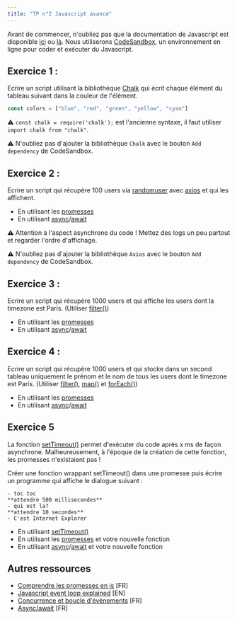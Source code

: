 ```yaml
---
title: "TP n°2 Javascript avancé"
---
```


Avant de commencer, n'oubliez pas que la documentation de Javascript est disponible [ici](https://developer.mozilla.org/fr/docs/Web/JavaScript) ou [là](https://www.w3schools.com/js/default.asp). Nous utiliserons [CodeSandbox](https://codesandbox.io/s/vanilla), un environnement en ligne pour coder et exécuter du Javascript.

## Exercice 1 : 

Ecrire un script utilisant la bibliothèque [Chalk](https://github.com/chalk/chalk#usage) qui écrit chaque élément du tableau suivant dans la couleur de l'élément.

```javascript
const colors = ["blue", "red", "green", "yellow", "cyan"]
```

⚠️ `const chalk = require('chalk');` est l'ancienne syntaxe, il faut utiliser `import chalk from "chalk"`. 

⚠️ N'oubliez pas d'ajouter la bibliothèque `Chalk` avec le bouton `Add dependency` de CodeSandbox.

## Exercice 2 :

Ecrire un script qui récupère 100 users via [randomuser](https://randomuser.me/api/?results=100) avec [axios](https://github.com/axios/axios#example) et qui les affichent.

 * En utilisant les [promesses](https://developer.mozilla.org/fr/docs/Web/JavaScript/Guide/Utiliser_les_promesses)
 * En utilisant [async](https://developer.mozilla.org/fr/docs/Web/JavaScript/Reference/Instructions/async_function)/[await](https://developer.mozilla.org/fr/docs/Web/JavaScript/Reference/Op%C3%A9rateurs/await)

⚠️ Attention à l'aspect asynchrone du code ! Mettez des logs un peu partout et regarder l'ordre d'affichage. 

⚠️ N'oubliez pas d'ajouter la bibliothèque `Axios` avec le bouton `Add dependency` de CodeSandbox.

## Exercice 3 :

Ecrire un script qui récupère 1000 users et qui affiche les users dont la timezone est Paris. (Utiliser [filter()](https://developer.mozilla.org/fr/docs/Web/JavaScript/Reference/Objets_globaux/Array/filter))

 * En utilisant les [promesses](https://developer.mozilla.org/fr/docs/Web/JavaScript/Guide/Utiliser_les_promesses)
 * En utilisant [async](https://developer.mozilla.org/fr/docs/Web/JavaScript/Reference/Instructions/async_function)/[await](https://developer.mozilla.org/fr/docs/Web/JavaScript/Reference/Op%C3%A9rateurs/await)


## Exercice 4 :

Ecrire un script qui récupère 1000 users et qui stocke dans un second tableau uniquement le prénom et le nom de tous les users dont le timezone est Paris. (Utiliser [filter()](https://developer.mozilla.org/fr/docs/Web/JavaScript/Reference/Objets_globaux/Array/filter), [map()](https://developer.mozilla.org/fr/docs/Web/JavaScript/Reference/Objets_globaux/Array/map) et [forEach()](https://developer.mozilla.org/fr/docs/Web/JavaScript/Reference/Objets_globaux/Array/forEach))

 * En utilisant les [promesses](https://developer.mozilla.org/fr/docs/Web/JavaScript/Guide/Utiliser_les_promesses)
 * En utilisant [async](https://developer.mozilla.org/fr/docs/Web/JavaScript/Reference/Instructions/async_function)/[await](https://developer.mozilla.org/fr/docs/Web/JavaScript/Reference/Op%C3%A9rateurs/await)

## Exercice 5

La fonction [setTimeout()](https://developer.mozilla.org/fr/docs/Web/API/WindowOrWorkerGlobalScope/setTimeout) permet d'exécuter du code après x ms de façon asynchrone. Malheureusement, à l'époque de la création de cette fonction, les promesses n'existaient pas ! 

Créer une fonction wrappant setTimeout() dans une promesse puis écrire un programme qui affiche le dialogue suivant :
```
- toc toc
**attendre 500 millisecondes**
- qui est la?
**attendre 10 secondes**
- C'est Internet Explorer
```

 * En utilisant [setTimeout()](https://developer.mozilla.org/fr/docs/Web/API/WindowOrWorkerGlobalScope/setTimeout)
 * En utilisant les [promesses](https://developer.mozilla.org/fr/docs/Web/JavaScript/Guide/Utiliser_les_promesses) et votre nouvelle fonction
 * En utilisant [async](https://developer.mozilla.org/fr/docs/Web/JavaScript/Reference/Instructions/async_function)/[await](https://developer.mozilla.org/fr/docs/Web/JavaScript/Reference/Op%C3%A9rateurs/await) et votre nouvelle fonction

## Autres ressources

 * [Comprendre les promesses en js](https://frank.taillandier.me/2017/03/23/comprendre-les-promesses-en-javascript/) [FR]
 * [Javascript event loop explained](https://blog.carbonfive.com/2013/10/27/the-javascript-event-loop-explained/) [EN]
 * [Concurrence et boucle d'événements](https://developer.mozilla.org/fr/docs/Web/JavaScript/Concurrence_et_boucle_des_%C3%A9v%C3%A9nements) [FR]
 * [Async/await](https://blog.xebia.fr/2017/11/14/asyncawait-une-meilleure-facon-de-faire-de-lasynchronisme-en-javascript/) [FR]
